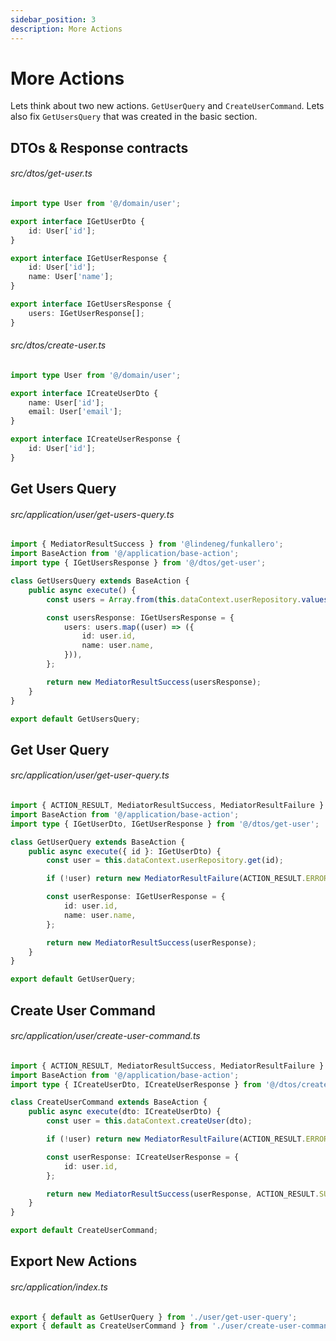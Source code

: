 ```yaml
---
sidebar_position: 3
description: More Actions
---
```


# More Actions

Lets think about two new actions. `GetUserQuery` and `CreateUserCommand`. Lets also fix `GetUsersQuery` that was created in the basic section.

## DTOs & Response contracts

###### src/dtos/get-user.ts

```ts
import type User from '@/domain/user';

export interface IGetUserDto {
    id: User['id'];
}

export interface IGetUserResponse {
    id: User['id'];
    name: User['name'];
}

export interface IGetUsersResponse {
    users: IGetUserResponse[];
}
```

###### src/dtos/create-user.ts

```ts
import type User from '@/domain/user';

export interface ICreateUserDto {
    name: User['id'];
    email: User['email'];
}

export interface ICreateUserResponse {
    id: User['id'];
}
```

## Get Users Query

###### src/application/user/get-users-query.ts

```ts
import { MediatorResultSuccess } from '@lindeneg/funkallero';
import BaseAction from '@/application/base-action';
import type { IGetUsersResponse } from '@/dtos/get-user';

class GetUsersQuery extends BaseAction {
    public async execute() {
        const users = Array.from(this.dataContext.userRepository.values());

        const usersResponse: IGetUsersResponse = {
            users: users.map((user) => ({
                id: user.id,
                name: user.name,
            })),
        };

        return new MediatorResultSuccess(usersResponse);
    }
}

export default GetUsersQuery;
```

## Get User Query

###### src/application/user/get-user-query.ts

```ts
import { ACTION_RESULT, MediatorResultSuccess, MediatorResultFailure } from '@lindeneg/funkallero';
import BaseAction from '@/application/base-action';
import type { IGetUserDto, IGetUserResponse } from '@/dtos/get-user';

class GetUserQuery extends BaseAction {
    public async execute({ id }: IGetUserDto) {
        const user = this.dataContext.userRepository.get(id);

        if (!user) return new MediatorResultFailure(ACTION_RESULT.ERROR_NOT_FOUND);

        const userResponse: IGetUserResponse = {
            id: user.id,
            name: user.name,
        };

        return new MediatorResultSuccess(userResponse);
    }
}

export default GetUserQuery;
```

## Create User Command

###### src/application/user/create-user-command.ts

```ts
import { ACTION_RESULT, MediatorResultSuccess, MediatorResultFailure } from '@lindeneg/funkallero';
import BaseAction from '@/application/base-action';
import type { ICreateUserDto, ICreateUserResponse } from '@/dtos/create-user';

class CreateUserCommand extends BaseAction {
    public async execute(dto: ICreateUserDto) {
        const user = this.dataContext.createUser(dto);

        if (!user) return new MediatorResultFailure(ACTION_RESULT.ERROR_NOT_FOUND);

        const userResponse: ICreateUserResponse = {
            id: user.id,
        };

        return new MediatorResultSuccess(userResponse, ACTION_RESULT.SUCCESS_CREATE);
    }
}

export default CreateUserCommand;
```

## Export New Actions

###### src/application/index.ts

```ts
export { default as GetUserQuery } from './user/get-user-query';
export { default as CreateUserCommand } from './user/create-user-command';
```
